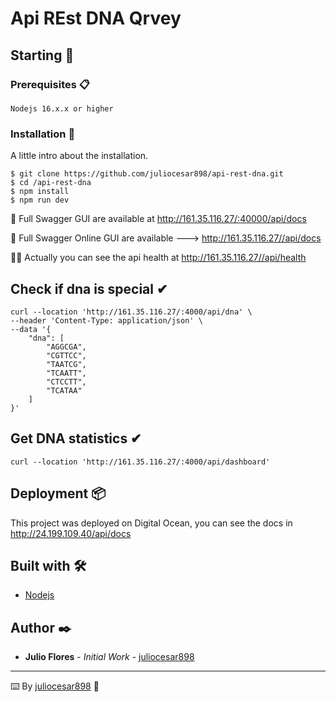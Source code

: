 # Api REst DNA Qrvey

## Starting 🚀



### Prerequisites 📋

```
Nodejs 16.x.x or higher
```

### Installation 🔧


A little intro about the installation. 
```
$ git clone https://github.com/juliocesar898/api-rest-dna.git
$ cd /api-rest-dna
$ npm install
$ npm run dev
```

📘 Full Swagger GUI are available at http://161.35.116.27/:40000/api/docs

📡 Full Swagger Online GUI are available ---> http://161.35.116.27//api/docs

🚀🚀 Actually you can see the api health at http://161.35.116.27//api/health


## Check if dna is special ✔
```
curl --location 'http://161.35.116.27/:4000/api/dna' \
--header 'Content-Type: application/json' \
--data '{
    "dna": [
        "AGGCGA",
        "CGTTCC",
        "TAATCG",
        "TCAATT",
        "CTCCTT",
        "TCATAA"
    ]
}'
```

## Get DNA statistics ✔
```
curl --location 'http://161.35.116.27/:4000/api/dashboard'
```

## Deployment 📦

This project was deployed on Digital Ocean, you can see the docs in http://24.199.109.40/api/docs

## Built with 🛠️

* [Nodejs](https://nodejs.org/es/docs) 


## Author ✒️

* **Julio Flores** - *Initial Work* - [juliocesar898](https://github.com/juliocesar898)



---
⌨️ By [juliocesar898](https://github.com/juliocesar898) 📘
